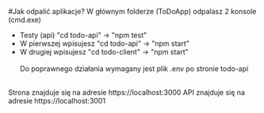 #Jak odpalić aplikacje?
W głównym folderze (ToDoApp) odpalasz 2 konsole (cmd.exe) <br>
- Testy (api) "cd todo-api" -> "npm test" <br>
- W pierwszej wpisujesz "cd todo-api" -> "npm start" <br>
- W drugiej wpisujesz "cd todo-client" -> "npm start" <br> <br>
Do poprawnego działania wymagany jest plik .env po stronie todo-api <br> <br>

Strona znajduje się na adresie https://localhost:3000
API znajduje się na adresie https://localhost:3001
